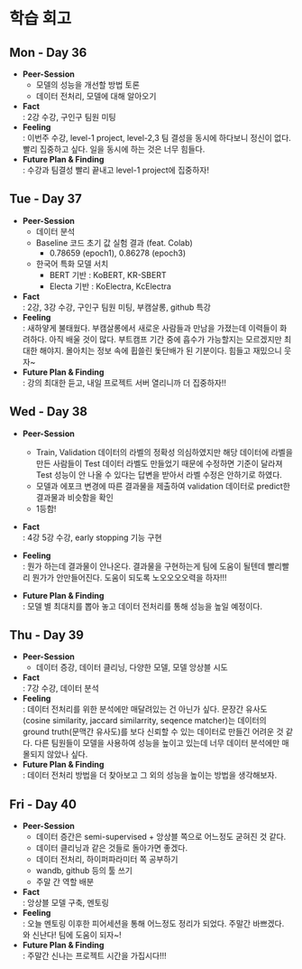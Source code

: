 # 학습 회고

## Mon - Day 36
- **Peer-Session**
    - 모델의 성능을 개선할 방법 토론
    - 데이터 전처리, 모델에 대해 알아오기
- **Fact**  
: 2강 수강, 구인구 팀원 미팅
- **Feeling**  
: 이번주 수강, level-1 project, level-2,3 팀 결성을 동시에 하다보니 정신이 없다. 빨리 집중하고 싶다. 일을 동시에 하는 것은 너무 힘들다.
- **Future Plan & Finding**  
: 수강과 팀결성 빨리 끝내고 level-1 project에 집중하자!


## Tue - Day 37
- **Peer-Session**
    - 데이터 분석
    - Baseline 코드 초기 값 실험 결과 (feat. Colab)
        - 0.78659 (epoch1), 0.86278 (epoch3)
    - 한국어 특화 모델 서치
        - BERT 기반 : KoBERT, KR-SBERT
        - Electa 기반 : KoElectra, KcElectra
- **Fact**  
: 2강, 3강 수강, 구인구 팀원 미팅, 부캠살롱, github 특강
- **Feeling**  
: 새하얗게 불태웠다. 부캠살롱에서 새로운 사람들과 만남을 가졌는데 이력들이 화려하다. 아직 배울 것이 많다. 부트캠프 기간 중에 흡수가 가능할지는 모르겠지만 최대한 해야지. 몰아치는 정보 속에 휩쓸린 돛단배가 된 기분이다. 힘들고 재밌으니 웃자~
- **Future Plan & Finding**  
: 강의 최대한 듣고, 내일 프로젝트 서버 열리니까 더 집중하자!!


## Wed - Day 38
- **Peer-Session**
    - Train, Validation 데이터의 라벨의 정확성 의심하였지만 해당 데이터에 라벨을 만든 사람들이 Test 데이터 라벨도 만들었기 때문에 수정하면 기준이 달라져 Test 성능이 안 나올 수 있다는 답변을 받아서 라벨 수정은 안하기로 하였다.
    - 모델과 에포크 변경에 따른 결과물을 제출하여 validation 데이터로 predict한 결과물과 비슷함을 확인
    - 1등함!
    
- **Fact**  
: 4강 5강 수강, early stopping 기능 구현
- **Feeling**  
: 뭔가 하는데 결과물이 안나온다. 결과물을 구현하는게 팀에 도움이 될텐데 빨리빨리 뭔가가 안만들어진다. 도움이 되도록 노오오오오력을 하자!!!
- **Future Plan & Finding**  
: 모델 별 최대치를 뽑아 놓고 데이터 전처리를 통해 성능을 높일 예정이다.


## Thu - Day 39
- **Peer-Session**
    - 데이터 증강, 데이터 클리닝, 다양한 모델, 모델 앙상블 시도
- **Fact**  
: 7강 수강, 데이터 분석
- **Feeling**  
: 데이터 전처리를 위한 분석에만 매달려있는 건 아닌가 싶다. 문장간 유사도(cosine similarity, jaccard similarrity, seqence matcher)는 데이터의 ground truth(문맥간 유사도)를 보다 신뢰할 수 있는 데이터로 만들긴 어려운 것 같다. 다른 팀원들이 모델을 사용하여 성능을 높이고 있는데 너무 데이터 분석에만 매몰되지 않았나 싶다.
- **Future Plan & Finding**  
: 데이터 전처리 방법을 더 찾아보고 그 외의 성능을 높이는 방법을 생각해보자.


## Fri - Day 40
- **Peer-Session**
    - 데이터 증간은 semi-supervised + 앙상블 쪽으로 어느정도 굳혀진 것 같다.
    - 데이터 클리닝과 같은 것들로 돌아가면 좋겠다.
    - 데이터 전처리, 하이퍼파라미터 쪽 공부하기
    - wandb, github 등의 툴 쓰기
    - 주말 간 역할 배분
- **Fact**  
: 앙상블 모델 구축, 멘토링
- **Feeling**  
: 오늘 멘토링 이후한 피어세션을 통해 어느정도 정리가 되었다. 주말간 바쁘겠다. 와 신난다! 팀에 도움이 되자~!
- **Future Plan & Finding**  
: 주말간 신나는 프로젝트 시간을 가집시다!!!



